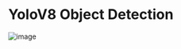 # YoloV8 Object Detection

![image](https://github.com/TVR28/Computer-Vision/assets/91713140/88a3c66d-703b-45e8-93d6-35951e8743a2)
